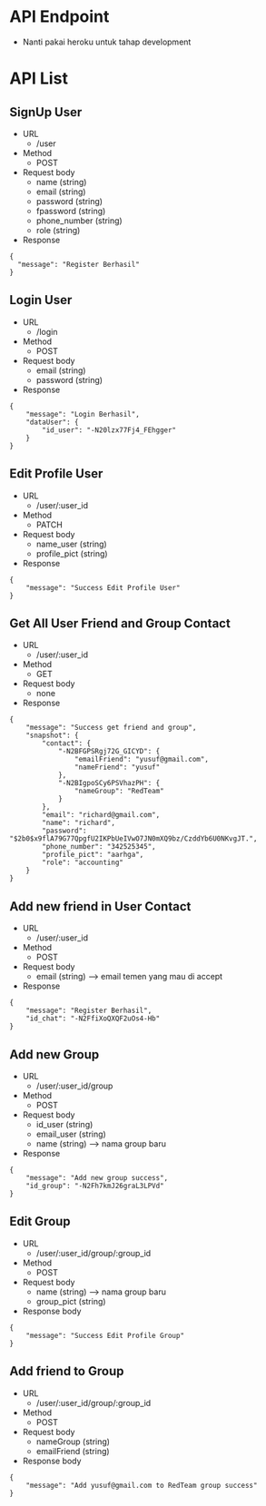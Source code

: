 # API Endpoint
- Nanti pakai heroku untuk tahap development

# API List

## SignUp User
- URL
  - /user
- Method
  - POST
- Request body
  - name (string)
  - email (string)
  - password (string)
  - fpassword (string)
  - phone_number (string)
  - role (string)
- Response 
```
{
  "message": "Register Berhasil"
}
```

## Login User
- URL
  - /login
- Method
  - POST
- Request body
  - email (string)
  - password (string)
- Response
```
{
    "message": "Login Berhasil",
    "dataUser": {
        "id_user": "-N20lzx77Fj4_FEhgger"
    }
}
```

## Edit Profile User
- URL
  - /user/:user_id
- Method
  - PATCH
- Request body
  - name_user (string)
  - profile_pict (string)
- Response
```
{
    "message": "Success Edit Profile User"
}
```

## Get All User Friend and Group Contact
- URL
  - /user/:user_id
- Method
  - GET
- Request body
  - none
- Response
```
{
    "message": "Success get friend and group",
    "snapshot": {
        "contact": {
            "-N2BFGPSRgj72G_GICYD": {
                "emailFriend": "yusuf@gmail.com",
                "nameFriend": "yusuf"
            },
            "-N2BIgpoSCy6PSVhazPH": {
                "nameGroup": "RedTeam"
            }
        },
        "email": "richard@gmail.com",
        "name": "richard",
        "password": "$2b0$x9flA79G77QpgfU2IKPbUeIVwO7JN0mXQ9bz/CzddYb6U0NKvgJT.",
        "phone_number": "342525345",
        "profile_pict": "aarhga",
        "role": "accounting"
    }
}
```

## Add new friend in User Contact
- URL
  - /user/:user_id
- Method
  - POST
- Request body
  - email (string) --> email temen yang mau di accept
- Response 
```
{
    "message": "Register Berhasil",
    "id_chat": "-N2FfiXoQXQF2uOs4-Hb"
}
```

## Add new Group
- URL
  - /user/:user_id/group
- Method
  - POST
- Request body
  - id_user (string)
  - email_user (string)
  - name (string) --> nama group baru
- Response
```
{
    "message": "Add new group success",
    "id_group": "-N2Fh7kmJ26graL3LPVd"
}
```

## Edit Group
- URL
  - /user/:user_id/group/:group_id
- Method
  - POST
- Request body
  - name (string) --> nama group baru
  - group_pict (string)
- Response body
```
{
    "message": "Success Edit Profile Group"
}
```

## Add friend to Group
- URL
  - /user/:user_id/group/:group_id
- Method
  - POST
- Request body
  - nameGroup (string)
  - emailFriend (string)
- Response body
```
{
    "message": "Add yusuf@gmail.com to RedTeam group success"
}
```



